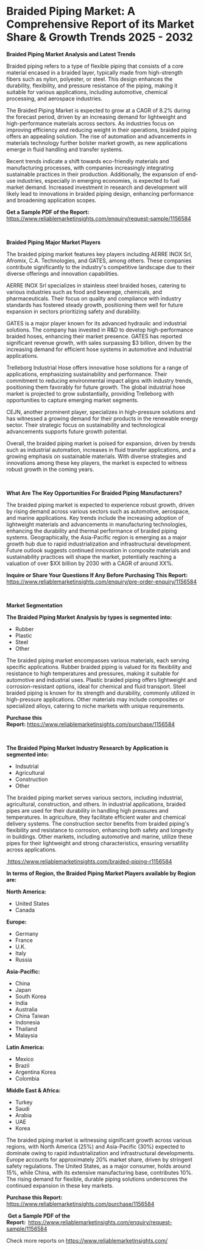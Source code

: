<p><h1>Braided Piping Market: A Comprehensive Report of its Market Share & Growth Trends 2025 - 2032</h1></p><p><strong>Braided Piping Market Analysis and Latest Trends</strong></p>
<p><p>Braided piping refers to a type of flexible piping that consists of a core material encased in a braided layer, typically made from high-strength fibers such as nylon, polyester, or steel. This design enhances the durability, flexibility, and pressure resistance of the piping, making it suitable for various applications, including automotive, chemical processing, and aerospace industries.</p><p>The Braided Piping Market is expected to grow at a CAGR of 8.2% during the forecast period, driven by an increasing demand for lightweight and high-performance materials across sectors. As industries focus on improving efficiency and reducing weight in their operations, braided piping offers an appealing solution. The rise of automation and advancements in materials technology further bolster market growth, as new applications emerge in fluid handling and transfer systems.</p><p>Recent trends indicate a shift towards eco-friendly materials and manufacturing processes, with companies increasingly integrating sustainable practices in their production. Additionally, the expansion of end-use industries, especially in emerging economies, is expected to fuel market demand. Increased investment in research and development will likely lead to innovations in braided piping design, enhancing performance and broadening application scopes.</p></p>
<p><strong>Get a Sample PDF of the Report:&nbsp;</strong> <a href="https://www.reliablemarketinsights.com/enquiry/request-sample/1156584?utm_campaign=2232&utm_medium=2&utm_source=Github&utm_content=ia&utm_term=02042025&utm_id=braided-piping">https://www.reliablemarketinsights.com/enquiry/request-sample/1156584</a></p>
<p>&nbsp;</p>
<p><strong>Braided Piping Major Market Players</strong></p>
<p><p>The braided piping market features key players including AERRE INOX Srl, Afromix, C.A. Technologies, and GATES, among others. These companies contribute significantly to the industry's competitive landscape due to their diverse offerings and innovation capabilities.</p><p>AERRE INOX Srl specializes in stainless steel braided hoses, catering to various industries such as food and beverage, chemicals, and pharmaceuticals. Their focus on quality and compliance with industry standards has fostered steady growth, positioning them well for future expansion in sectors prioritizing safety and durability.</p><p>GATES is a major player known for its advanced hydraulic and industrial solutions. The company has invested in R&D to develop high-performance braided hoses, enhancing their market presence. GATES has reported significant revenue growth, with sales surpassing $3 billion, driven by the increasing demand for efficient hose systems in automotive and industrial applications.</p><p>Trelleborg Industrial Hose offers innovative hose solutions for a range of applications, emphasizing sustainability and performance. Their commitment to reducing environmental impact aligns with industry trends, positioning them favorably for future growth. The global industrial hose market is projected to grow substantially, providing Trelleborg with opportunities to capture emerging market segments.</p><p>CEJN, another prominent player, specializes in high-pressure solutions and has witnessed a growing demand for their products in the renewable energy sector. Their strategic focus on sustainability and technological advancements supports future growth potential.</p><p>Overall, the braided piping market is poised for expansion, driven by trends such as industrial automation, increases in fluid transfer applications, and a growing emphasis on sustainable materials. With diverse strategies and innovations among these key players, the market is expected to witness robust growth in the coming years.</p></p>
<p>&nbsp;</p>
<p><strong>What Are The Key Opportunities For Braided Piping Manufacturers?</strong></p>
<p><p>The braided piping market is expected to experience robust growth, driven by rising demand across various sectors such as automotive, aerospace, and marine applications. Key trends include the increasing adoption of lightweight materials and advancements in manufacturing technologies, enhancing the durability and thermal performance of braided piping systems. Geographically, the Asia-Pacific region is emerging as a major growth hub due to rapid industrialization and infrastructural development. Future outlook suggests continued innovation in composite materials and sustainability practices will shape the market, potentially reaching a valuation of over $XX billion by 2030 with a CAGR of around XX%.</p></p>
<p><strong>Inquire or Share Your Questions If Any Before Purchasing This Report:</strong> <a href="https://www.reliablemarketinsights.com/enquiry/pre-order-enquiry/1156584?utm_campaign=2232&utm_medium=2&utm_source=Github&utm_content=ia&utm_term=02042025&utm_id=braided-piping">https://www.reliablemarketinsights.com/enquiry/pre-order-enquiry/1156584</a></p>
<p>&nbsp;</p>
<p><strong>Market Segmentation</strong></p>
<p><strong>The Braided Piping Market Analysis by types is segmented into:</strong></p>
<p><ul><li>Rubber</li><li>Plastic</li><li>Steel</li><li>Other</li></ul></p>
<p><p>The braided piping market encompasses various materials, each serving specific applications. Rubber braided piping is valued for its flexibility and resistance to high temperatures and pressures, making it suitable for automotive and industrial uses. Plastic braided piping offers lightweight and corrosion-resistant options, ideal for chemical and fluid transport. Steel braided piping is known for its strength and durability, commonly utilized in high-pressure applications. Other materials may include composites or specialized alloys, catering to niche markets with unique requirements.</p></p>
<p><strong>Purchase this Report:&nbsp;</strong><a href="https://www.reliablemarketinsights.com/purchase/1156584?utm_campaign=2232&utm_medium=2&utm_source=Github&utm_content=ia&utm_term=02042025&utm_id=braided-piping">https://www.reliablemarketinsights.com/purchase/1156584</a></p>
<p>&nbsp;</p>
<p><strong>The Braided Piping Market Industry Research by Application is segmented into:</strong></p>
<p><ul><li>Indsutrial</li><li>Agricultural</li><li>Construction</li><li>Other</li></ul></p>
<p><p>The braided piping market serves various sectors, including industrial, agricultural, construction, and others. In industrial applications, braided pipes are used for their durability in handling high pressures and temperatures. In agriculture, they facilitate efficient water and chemical delivery systems. The construction sector benefits from braided piping's flexibility and resistance to corrosion, enhancing both safety and longevity in buildings. Other markets, including automotive and marine, utilize these pipes for their lightweight and strong characteristics, ensuring versatility across applications.</p></p>
<p><a href="https://www.reliablemarketinsights.com/braided-piping-r1156584?utm_campaign=2232&utm_medium=2&utm_source=Github&utm_content=ia&utm_term=02042025&utm_id=braided-piping">&nbsp;https://www.reliablemarketinsights.com/braided-piping-r1156584</a></p>
<p><strong>In terms of Region, the Braided Piping Market Players available by Region are:</strong></p>
<p>
    <p> <strong> North America: </strong>
        <ul>
            <li>United States</li>
            <li>Canada</li>
        </ul>
        </p> 
    <p> <strong> Europe: </strong>
        <ul>
            <li>Germany</li>
            <li>France</li>
            <li>U.K.</li>
            <li>Italy</li>
            <li>Russia</li>
        </ul>
        </p> 
    <p> <strong> Asia-Pacific: </strong>
        <ul>
            <li>China</li>
            <li>Japan</li>
            <li>South Korea</li>
            <li>India</li>
            <li>Australia</li>
            <li>China Taiwan</li>
            <li>Indonesia</li>
            <li>Thailand</li>
            <li>Malaysia</li>
        </ul>
        </p> 
    <p> <strong> Latin America: </strong>
        <ul>
            <li>Mexico</li>
            <li>Brazil</li>
            <li>Argentina Korea</li>
            <li>Colombia</li>
        </ul>
        </p> 
    <p> <strong> Middle East & Africa: </strong>
        <ul>
            <li>Turkey</li>
            <li>Saudi</li>
            <li>Arabia</li>
            <li>UAE</li>
            <li>Korea</li>
        </ul>
    </p>
    </p>
<p><p>The braided piping market is witnessing significant growth across various regions, with North America (25%) and Asia-Pacific (30%) expected to dominate owing to rapid industrialization and infrastructural developments. Europe accounts for approximately 20% market share, driven by stringent safety regulations. The United States, as a major consumer, holds around 15%, while China, with its extensive manufacturing base, contributes 10%. The rising demand for flexible, durable piping solutions underscores the continued expansion in these key markets.</p></p>
<p><strong>Purchase this Report: </strong><a href="https://www.reliablemarketinsights.com/purchase/1156584?utm_campaign=2232&utm_medium=2&utm_source=Github&utm_content=ia&utm_term=02042025&utm_id=braided-piping">https://www.reliablemarketinsights.com/purchase/1156584</a></p>
<p>&nbsp;<strong>Get a Sample PDF of the Report:&nbsp;&nbsp;</strong><a href="https://www.reliablemarketinsights.com/enquiry/request-sample/1156584?utm_campaign=2232&utm_medium=2&utm_source=Github&utm_content=ia&utm_term=02042025&utm_id=braided-piping">https://www.reliablemarketinsights.com/enquiry/request-sample/1156584</a></p>
<p><strong></strong></p>
<p>Check more reports on <a href="https://www.reliablemarketinsights.com/?utm_campaign=2232&utm_medium=2&utm_source=Github&utm_content=ia&utm_term=02042025&utm_id=braided-piping">https://www.reliablemarketinsights.com/</a></p>